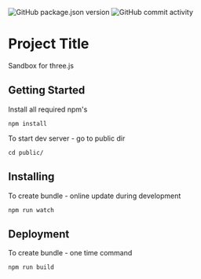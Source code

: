![GitHub package.json version](https://img.shields.io/github/package-json/v/ashutilov/three.js-animations)
![GitHub commit activity](https://img.shields.io/github/commit-activity/w/ashutilov/three.js-animations)

# Project Title

Sandbox for three.js


## Getting Started

Install all required npm's

```
npm install
```

To start dev server - go to public dir

```
cd public/
```


## Installing

To create bundle - online update during development

```
npm run watch
```

## Deployment

To create bundle - one time command

```
npm run build
```


